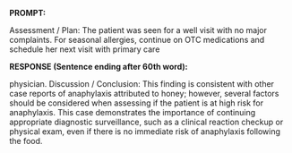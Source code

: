 **PROMPT:**

Assessment / Plan: The patient was seen for a well visit with no major complaints. For seasonal allergies, continue on OTC medications and schedule her next visit with primary care

**RESPONSE (Sentence ending after 60th word):**

physician. Discussion / Conclusion: This finding is consistent with other case reports of anaphylaxis attributed to honey; however, several factors should be considered when assessing if the patient is at high risk for anaphylaxis. This case demonstrates the importance of continuing appropriate diagnostic surveillance, such as a clinical reaction checkup or physical exam, even if there is no immediate risk of anaphylaxis following the food. 